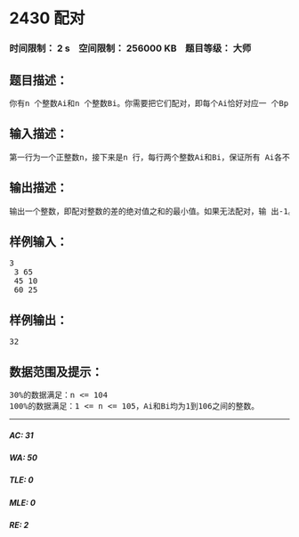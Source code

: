 # 2430 配对   
### 时间限制： 2 s&nbsp;&nbsp;&nbsp;&nbsp;空间限制： 256000 KB&nbsp;&nbsp;&nbsp;&nbsp;题目等级： 大师  
## 题目描述：  

<pre>
你有n 个整数Ai和n 个整数Bi。你需要把它们配对，即每个Ai恰好对应一 个Bp[i]。要求所有配对的整数差的绝对值之和尽量小，但不允许两个相同的数配 对。例如A={5,6,8}，B={5,7,8}，则最优配对方案是5配8, 6配5, 8配7，配对整数 的差的绝对值分别为2, 2, 1，和为5。注意，5配5，6配7，8配8是不允许的，因 为相同的数不许配对。
</pre>
  
  
## 输入描述：  

<pre>
第一行为一个正整数n，接下来是n 行，每行两个整数Ai和Bi，保证所有 Ai各不相同，Bi也各不相同。
</pre>
  
  
## 输出描述：  

<pre>
输出一个整数，即配对整数的差的绝对值之和的最小值。如果无法配对，输 出-1。
</pre>
  
  
## 样例输入：  

<pre>
3  
 3 65  
 45 10  
 60 25
</pre>
  
  
## 样例输出：  

<pre>
32
</pre>
  
  
## 数据范围及提示：  

<pre>
30%的数据满足：n <= 104  
100%的数据满足：1 <= n <= 105，Ai和Bi均为1到106之间的整数。
</pre>
  
  
***  

##### AC: 31  
##### WA: 50  
##### TLE: 0  
##### MLE: 0  
##### RE: 2  
